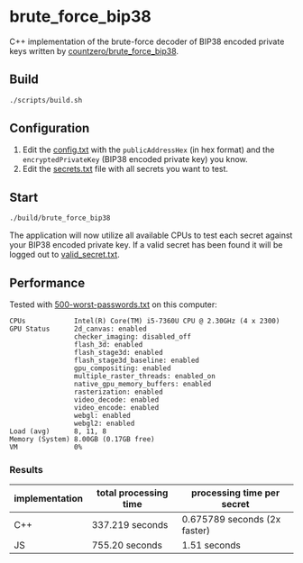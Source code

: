 # brute_force_bip38

C++ implementation of the brute-force decoder of BIP38 encoded private keys written by [countzero/brute_force_bip38](https://github.com/countzero/brute_force_bip38.git).

## Build

```bash
./scripts/build.sh
```

## Configuration

1. Edit the [config.txt](./config.txt) with the `publicAddressHex` (in hex format) and the `encryptedPrivateKey` (BIP38 encoded private key) you know.
2. Edit the [secrets.txt](./secrets.txt) file with all secrets you want to test.

## Start

```bash
./build/brute_force_bip38
```

The application will now utilize all available CPUs to test each secret against your BIP38 encoded private key. If a valid secret has been found it will be logged out to [valid_secret.txt](./valid_secret.txt).

## Performance

Tested with [500-worst-passwords.txt](https://github.com/danielmiessler/SecLists/raw/master/Passwords/Common-Credentials/500-worst-passwords.txt) on this computer:

```
CPUs	        Intel(R) Core(TM) i5-7360U CPU @ 2.30GHz (4 x 2300)
GPU Status      2d_canvas: enabled
                checker_imaging: disabled_off
                flash_3d: enabled
                flash_stage3d: enabled
                flash_stage3d_baseline: enabled
                gpu_compositing: enabled
                multiple_raster_threads: enabled_on
                native_gpu_memory_buffers: enabled
                rasterization: enabled
                video_decode: enabled
                video_encode: enabled
                webgl: enabled
                webgl2: enabled
Load (avg)      8, 11, 8
Memory (System)	8.00GB (0.17GB free)
VM              0%
```

### Results

implementation | total processing time | processing time per secret
---------------|-----------------------|------------------------------
C++            | 337.219 seconds       | 0.675789 seconds (2x faster)
JS             | 755.20 seconds        | 1.51 seconds